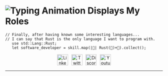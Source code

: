 # ![Typing Animation Displays My Roles](https://readme-typing-svg.herokuapp.com?color=%503385ff&lines=Hi+there+I'm+Felix+Figueroa;Welcome+to+my+Github+profile.!;)
      
    // Finally, after having known some interesting languages...
    // I can say that Rust is the only language I want to program with.
       use std::Lang::Rust;
       let software_developer = skill.map(|🦀| Rust(🦀)+🚀).collect();
    
<p align="center">
<a href="https://www.linkedin.com/in/felix-manuel-figueroa/"><img alt="Linkedin" width="35px" src="https://img.icons8.com/external-justicon-lineal-color-justicon/64/external-linkedin-social-media-justicon-lineal-color-justicon.png"/></a>&ensp;      
<a href="https://twitter.com/FelixM_Figueroa"><img alt="Twitter" width="35px" src="https://img.icons8.com/external-justicon-lineal-color-justicon/64/external-twitter-social-media-justicon-lineal-color-justicon.png"/></a>&ensp;
<img alt="Discord" width="35px" src="https://img.icons8.com/external-justicon-lineal-color-justicon/64/external-discord-social-media-justicon-lineal-color-justicon.png"/>&ensp;
<a href="https://www.youtube.com/@FelixFigueroa/featured"><img alt="Youtube" width="35px" src="https://img.icons8.com/external-justicon-lineal-color-justicon/64/external-youtube-social-media-justicon-lineal-color-justicon.png"/></a>
</p>
<hr/> 
